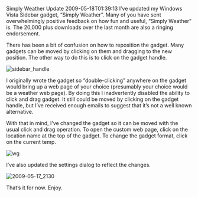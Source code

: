 Simply Weather Update
2009-05-18T01:39:13
I’ve updated my Windows Vista Sidebar gadget, “Simply Weather”. Many of you have sent overwhelmingly positive feedback on how fun and useful, “Simply Weather” is. The 20,000 plus downloads over the last month are also a ringing endorsement.

There has been a bit of confusion on how to reposition the gadget. Many gadgets can be moved by clicking on them and dragging to the new position. The other way to do this is to click on the gadget handle.

![sidebar_handle](http://mike-ward.net/content/images/blog/SimplyWeatherUpdate_12027/sidebar_handle.jpg)

I originally wrote the gadget so “double-clicking” anywhere on the gadget would bring up a web page of your choice (presumably your choice would be a weather web page). By doing this I inadvertently disabled the ability to click and drag gadget. It still could be moved by clicking on the gadget handle, but I’ve received enough emails to suggest that it’s not a well known alternative.

With that in mind, I’ve changed the gadget so it can be moved with the usual click and drag operation. To open the custom web page, click on the location name at the top of the gadget. To change the gadget format, click on the current temp.

![wg](http://mike-ward.net/content/images/blog/SimplyWeatherUpdate_12027/wg.jpg)

I’ve also updated the settings dialog to reflect the changes.

![2009-05-17_2130](http://mike-ward.net/content/images/blog/SimplyWeatherUpdate_12027/20090517_2130.png)

That’s it for now. Enjoy.
